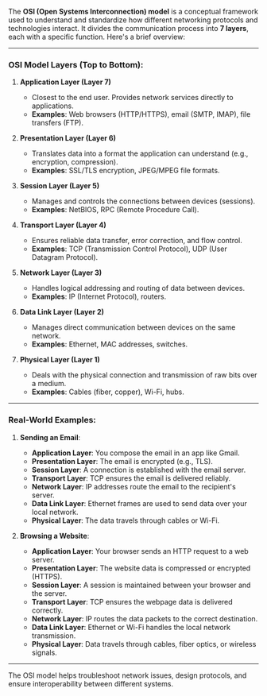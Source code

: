The **OSI (Open Systems Interconnection) model** is a conceptual framework used to understand and standardize how different networking protocols and technologies interact. It divides the communication process into **7 layers**, each with a specific function. Here's a brief overview:

---

### **OSI Model Layers** (Top to Bottom):

1. **Application Layer (Layer 7)**

   - Closest to the end user. Provides network services directly to applications.
   - **Examples**: Web browsers (HTTP/HTTPS), email (SMTP, IMAP), file transfers (FTP).

2. **Presentation Layer (Layer 6)**

   - Translates data into a format the application can understand (e.g., encryption, compression).
   - **Examples**: SSL/TLS encryption, JPEG/MPEG file formats.

3. **Session Layer (Layer 5)**

   - Manages and controls the connections between devices (sessions).
   - **Examples**: NetBIOS, RPC (Remote Procedure Call).

4. **Transport Layer (Layer 4)**

   - Ensures reliable data transfer, error correction, and flow control.
   - **Examples**: TCP (Transmission Control Protocol), UDP (User Datagram Protocol).

5. **Network Layer (Layer 3)**

   - Handles logical addressing and routing of data between devices.
   - **Examples**: IP (Internet Protocol), routers.

6. **Data Link Layer (Layer 2)**

   - Manages direct communication between devices on the same network.
   - **Examples**: Ethernet, MAC addresses, switches.

7. **Physical Layer (Layer 1)**
   - Deals with the physical connection and transmission of raw bits over a medium.
   - **Examples**: Cables (fiber, copper), Wi-Fi, hubs.

---

### **Real-World Examples**:

1. **Sending an Email**:

   - **Application Layer**: You compose the email in an app like Gmail.
   - **Presentation Layer**: The email is encrypted (e.g., TLS).
   - **Session Layer**: A connection is established with the email server.
   - **Transport Layer**: TCP ensures the email is delivered reliably.
   - **Network Layer**: IP addresses route the email to the recipient's server.
   - **Data Link Layer**: Ethernet frames are used to send data over your local network.
   - **Physical Layer**: The data travels through cables or Wi-Fi.

2. **Browsing a Website**:
   - **Application Layer**: Your browser sends an HTTP request to a web server.
   - **Presentation Layer**: The website data is compressed or encrypted (HTTPS).
   - **Session Layer**: A session is maintained between your browser and the server.
   - **Transport Layer**: TCP ensures the webpage data is delivered correctly.
   - **Network Layer**: IP routes the data packets to the correct destination.
   - **Data Link Layer**: Ethernet or Wi-Fi handles the local network transmission.
   - **Physical Layer**: Data travels through cables, fiber optics, or wireless signals.

---

The OSI model helps troubleshoot network issues, design protocols, and ensure interoperability between different systems.
